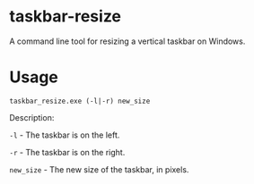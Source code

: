 # taskbar-resize
A command line tool for resizing a vertical taskbar on Windows.

# Usage
    taskbar_resize.exe (-l|-r) new_size

Description:

`-l` - The taskbar is on the left.

`-r` - The taskbar is on the right.

`new_size` - The new size of the taskbar, in pixels.
